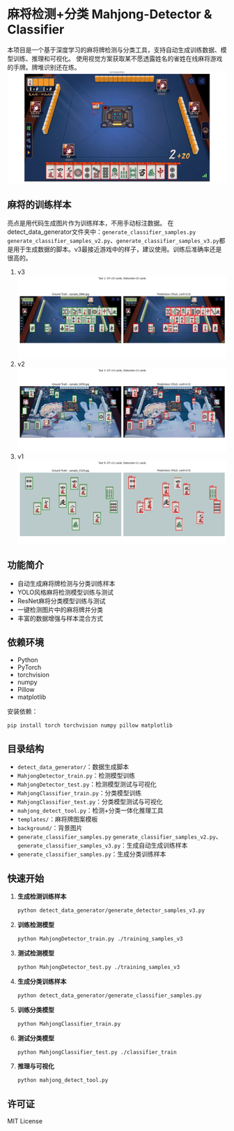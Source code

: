 # 麻将检测+分类 Mahjong-Detector & Classifier

本项目是一个基于深度学习的麻将牌检测与分类工具，支持自动生成训练数据、模型训练、推理和可视化。
使用视觉方案获取某不愿透露姓名的雀姓在线麻将游戏的手牌。牌堆识别还在练。
![test](img/Figure_1.png)
## 麻将的训练样本
亮点是用代码生成图片作为训练样本，不用手动标注数据。
在detect_data_generator文件夹中：`generate_classifier_samples.py` `generate_classifier_samples_v2.py`、`generate_classifier_samples_v3.py`都是用于生成数据的脚本。v3最接近游戏中的样子，建议使用。训练后准确率还是很高的。
1. v3
![v3](img/Figure_2.png)
2. v2
![v2](img/Figure_3.png)
3. v1
![v1](img/Figure_4.png)

## 功能简介

- 自动生成麻将牌检测与分类训练样本
- YOLO风格麻将检测模型训练与测试
- ResNet麻将分类模型训练与测试
- 一键检测图片中的麻将牌并分类
- 丰富的数据增强与样本混合方式

## 依赖环境

- Python
- PyTorch
- torchvision
- numpy
- Pillow
- matplotlib

安装依赖：
```bash
pip install torch torchvision numpy pillow matplotlib
```

## 目录结构

- `detect_data_generator/`：数据生成脚本
- `MahjongDetector_train.py`：检测模型训练
- `MahjongDetector_test.py`：检测模型测试与可视化
- `MahjongClassifier_train.py`：分类模型训练
- `MahjongClassifier_test.py`：分类模型测试与可视化
- `mahjong_detect_tool.py`：检测+分类一体化推理工具
- `templates/`：麻将牌图案模板
- `background/`：背景图片
- `generate_classifier_samples.py` `generate_classifier_samples_v2.py`、`generate_classifier_samples_v3.py`：生成自动生成训练样本
- `generate_classifier_samples.py`：生成分类训练样本

## 快速开始

1. **生成检测训练样本**
   ```bash
   python detect_data_generator/generate_detector_samples_v3.py
   ```

2. **训练检测模型**
   ```bash
   python MahjongDetector_train.py ./training_samples_v3
   ```

3. **测试检测模型**
   ```bash
   python MahjongDetector_test.py ./training_samples_v3
   ```

4. **生成分类训练样本**
   ```bash
   python detect_data_generator/generate_classifier_samples.py
   ```

5. **训练分类模型**
   ```bash
   python MahjongClassifier_train.py
   ```

6. **测试分类模型**
   ```bash
   python MahjongClassifier_test.py ./classifier_train
   ```

7. **推理与可视化**
   ```bash
   python mahjong_detect_tool.py
   ```

## 许可证

MIT License
